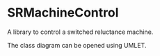 SRMachineControl
================

A library to control a switched reluctance machine.

The class diagram can be opened using UMLET.
